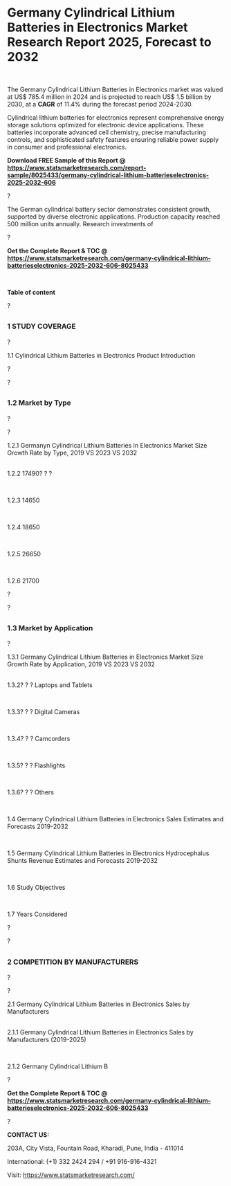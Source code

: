 <h1>Germany Cylindrical Lithium Batteries in Electronics Market Research Report 2025, Forecast to 2032</h1><br/><p>The Germany Cylindrical Lithium Batteries in Electronics market was valued at US$ 785.4 million in 2024 and is projected to reach US$ 1.5 billion by 2030, at a <strong>CAGR</strong> of 11.4% during the forecast period 2024-2030.</p>
 
 
 
 <p>Cylindrical lithium batteries for electronics represent comprehensive energy storage solutions optimized for electronic device applications. These batteries incorporate advanced cell chemistry, precise manufacturing controls, and sophisticated safety features ensuring reliable power supply in consumer and professional electronics.</p>
 
 
 
 <div><b>Download FREE Sample of this Report @ <a href="https://www.statsmarketresearch.com/download-free-sample/8025433/germany-cylindrical-lithium-batterieselectronics-2025-2032-606">https://www.statsmarketresearch.com/report-sample/8025433/germany-cylindrical-lithium-batterieselectronics-2025-2032-606</a></b></div>
 
 
 
 <p>? </p>
 
 
 
 <p>The German cylindrical battery sector demonstrates consistent growth, supported by diverse electronic applications. Production capacity reached 500 million units annually. Research investments of</p>
 
 
 
 <p>? </p>
 
 
 
 <div><b>Get the Complete Report & TOC @ <a href="https://www.statsmarketresearch.com/germany-cylindrical-lithium-batterieselectronics-2025-2032-606-8025433">https://www.statsmarketresearch.com/germany-cylindrical-lithium-batterieselectronics-2025-2032-606-8025433</a></b></div>
 
 
 
 <p><br />
 
 <b>Table of content</b></p>
 
 
 
 <p>? </p>
 
 
 
 <h2><span style="font-size:16px"><strong>1 STUDY COVERAGE</strong></span></h2>
 
 
 
 <p>? </p>
 
 
 
 <p>1.1 Cylindrical Lithium Batteries in Electronics Product Introduction</p>
 
 
 
 <p>? </p>
 
 
 
 <p>? </p>
 
 
 
 <h2><span style="font-size:16px"><strong>1.2 Market by Type</strong></span></h2>
 
 
 
 <p>? </p>
 
 
 
 <p>? </p>
 
 
 
 <p>1.2.1 Germanyn Cylindrical Lithium Batteries in Electronics Market Size Growth Rate by Type, 2019 VS 2023 VS 2032<br />
 
 <br />
 
 1.2.2 17490? ? ? <br />
 
 <br />
 
 1.2.3 14650<br />
 
 <br />
 
 1.2.4 18650<br />
 
 <br />
 
 1.2.5 26650<br />
 
 <br />
 
 1.2.6 21700<br />
 
 ? </p>
 
 
 
 <p>? </p>
 
 
 
 <h2><span style="font-size:16px"><strong>1.3 Market by Application</strong></span></h2>
 
 
 
 <p>? </p>
 
 
 
 <p>1.3.1 Germany Cylindrical Lithium Batteries in Electronics Market Size Growth Rate by Application, 2019 VS 2023 VS 2032<br />
 
 <br />
 
 1.3.2? ? ? Laptops and Tablets<br />
 
 <br />
 
 1.3.3? ? ? Digital Cameras<br />
 
 <br />
 
 1.3.4? ? ? Camcorders<br />
 
 <br />
 
 1.3.5? ? ? Flashlights<br />
 
 <br />
 
 1.3.6? ? ? Others<br />
 
 <br />
 
 1.4 Germany Cylindrical Lithium Batteries in Electronics Sales Estimates and Forecasts 2019-2032<br />
 
 <br />
 
 1.5 Germany Cylindrical Lithium Batteries in Electronics Hydrocephalus Shunts Revenue Estimates and Forecasts 2019-2032<br />
 
 <br />
 
 1.6 Study Objectives<br />
 
 <br />
 
 1.7 Years Considered</p>
 
 
 
 <p>? </p>
 
 
 
 <p>? </p>
 
 
 
 <h2><span style="font-size:16px"><strong>2 COMPETITION BY MANUFACTURERS</strong></span></h2>
 
 
 
 <p>? </p>
 
 
 
 <p>? </p>
 
 
 
 <p>2.1 Germany Cylindrical Lithium Batteries in Electronics Sales by Manufacturers<br />
 
 <br />
 
 2.1.1 Germany Cylindrical Lithium Batteries in Electronics Sales by Manufacturers (2019-2025)<br />
 
 <br />
 
 2.1.2 Germany Cylindrical Lithium B</p>
 
 
 
 <p>? </p>
 
 
 
 <div><b>Get the Complete Report & TOC @ <a href="https://www.statsmarketresearch.com/germany-cylindrical-lithium-batterieselectronics-2025-2032-606-8025433">https://www.statsmarketresearch.com/germany-cylindrical-lithium-batterieselectronics-2025-2032-606-8025433</a></b></div>
 
 
 
 <p>? </p>
 
 
 
 <p><b>CONTACT US:</b><br />
 
 203A, City Vista, Fountain Road, Kharadi, Pune, India - 411014<br />
 
 International: (+1) 332 2424 294 / +91 916-916-4321<br />
 
 Visit: <a href="https://www.statsmarketresearch.com/">https://www.statsmarketresearch.com/</a></p>
